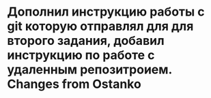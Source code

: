 # Дополнил инструкцию работы с git которую отправлял для для второго задания, добавил инструкцию по работе с удаленным репозитроием. Changes from Ostanko